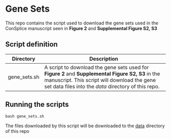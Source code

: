 # Gene Sets 

This repo contains the script used to download the gene sets used in the ConSplice manuscript seen in **Figure 2** and **Supplemental Figure S2, S3**


## Script definition 

| Directory | Description |
| --------- | ----------- |
| gene_sets.sh | A script to download the gene sets used for **Figure 2** and **Supplemental Figure S2, S3** in the manuscript. This script will download the gene set data files into the *data* directory of this repo. | 

## Running the scripts


```
bash gene_sets.sh
```

The files downloaded by this script will be downloaded to the [data](https://github.com/mikecormier/ConSplice-manuscript/tree/main/data) directory of this repo
